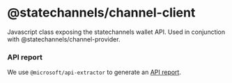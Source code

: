 # @statechannels/channel-client

Javascript class exposing the statechannels wallet API. Used in conjunction with @statechannels/channel-provider.

### API report

We use `@microsoft/api-extractor` to generate an [API report](./channel-client.api.md).
